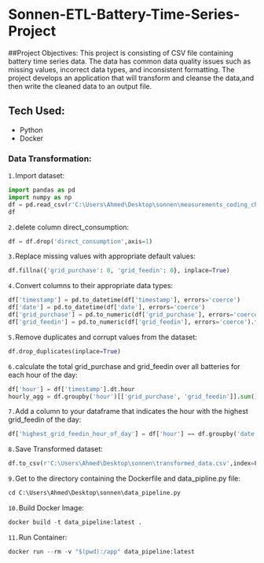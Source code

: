 # Sonnen-ETL-Battery-Time-Series-Project

##Project Objectives:
This project is consisting of CSV file containing battery time series data. The data has common data quality issues such as missing values, incorrect data types, and inconsistent formatting. The project develops an application that will transform and cleanse the data,and then write the cleaned data to an output file.

## Tech Used:
- Python
- Docker

### Data Transformation:

`1.`Import dataset:
```python
import pandas as pd
import numpy as np
df = pd.read_csv(r'C:\Users\Ahmed\Desktop\sonnen\measurements_coding_challenge.csv',delimiter=';')
df
```

`2.`delete column direct_consumption:
```python
df = df.drop('direct_consumption',axis=1)
```

`3.`Replace missing values with appropriate default values:
```python
df.fillna({'grid_purchase': 0, 'grid_feedin': 0}, inplace=True)
```

`4.`Convert columns to their appropriate data types:
```python
df['timestamp'] = pd.to_datetime(df['timestamp'], errors='coerce')
df['date'] = pd.to_datetime(df['date'], errors='coerce')
df['grid_purchase'] = pd.to_numeric(df['grid_purchase'], errors='coerce').fillna(0).astype(int)
df['grid_feedin'] = pd.to_numeric(df['grid_feedin'], errors='coerce').fillna(0).astype(int)
```

`5.`Remove duplicates and corrupt values from the dataset:
```python
df.drop_duplicates(inplace=True)
```

`6.`calculate the total grid_purchase and grid_feedin over all batteries for each hour of the day:
```python
df['hour'] = df['timestamp'].dt.hour
hourly_agg = df.groupby('hour')[['grid_purchase', 'grid_feedin']].sum().reset_index()
```

`7.`Add a column to your dataframe that indicates the hour with the highest grid_feedin of the day:
```python
df['highest_grid_feedin_hour_of_day'] = df['hour'] == df.groupby('date')['grid_feedin'].transform('idxmax')
```

`8.`Save Transformed dataset:
```python
df.to_csv(r'C:\Users\Ahmed\Desktop\sonnen\transformed_data.csv',index=False)
```

`9.`Get to the directory containing the Dockerfile and data_pipline.py file:
```python
cd C:\Users\Ahmed\Desktop\sonnen\data_pipeline.py
```

`10.`Build Docker Image:
```python
docker build -t data_pipeline:latest .
```

`11.`Run Container:
```python
docker run --rm -v "$(pwd):/app" data_pipeline:latest
```
